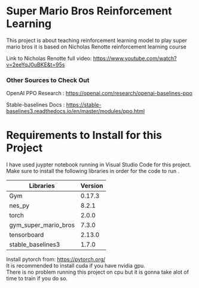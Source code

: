 # Super Mario Bros Reinforcement Learning
This project is about teaching reinforcement learning model to play super mario bros it is based on Nicholas Renotte reinforcement learning course <br>

Link to Nicholas Renotte full video: https://www.youtube.com/watch?v=2eeYqJ0uBKE&t=95s <br>
 ### Other Sources to Check Out
 OpenAI PPO Research : https://openai.com/research/openai-baselines-ppo <br>
 
 Stable-baselines Docs : https://stable-baselines3.readthedocs.io/en/master/modules/ppo.html <br>
 
 # Requirements to Install for this Project
 I have used juypter notebook running in Visual Studio Code for this project. <br>
 Make sure to install the following libraries in order for the code to run . <br>
 
| Libraries | Version |
| -------- | -------- |
| Gym | 0.17.3 |
| nes_py | 8.2.1 |
| torch  | 2.0.0 |
| gym_super_mario_bros | 7.3.0  |
| tensorboard | 2.13.0 |
| stable_baselines3 | 1.7.0 |

Install pytorch from: https://pytorch.org/  <br>
It is recommended to install cuda if you have nvidia gpu. <br>
There is no problem running this project on cpu but it is gonna take alot of time to train if you do so. <br>
 



